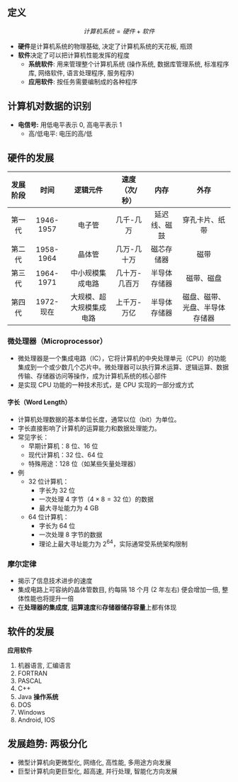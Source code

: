 ## 定义
$$计算机系统 = 硬件 + 软件$$
- **硬件**是计算机系统的物理基础, 决定了计算机系统的天花板, 瓶颈
- **软件**决定了可以把计算机性能发挥的程度
	- **系统软件**: 用来管理整个计算机系统 (操作系统, 数据库管理系统, 标准程序库, 网络软件, 语言处理程序, 服务程序)
	- **应用软件**: 按任务需要编制成的各种程序
## 计算机对数据的识别
- **电信号:** 用低电平表示 0, 高电平表示 1
	- 高/低电平: 电压的高/低

## 硬件的发展
| 发展阶段 |    时间     |     逻辑元件     | 速度（次/秒） |   内存   |       外存        |
| :--: | :-------: | :----------: | :-----: | :----: | :-------------: |
| 第一代  | 1946-1957 |     电子管      |  几千-几万  | 延迟线、磁鼓 |     穿孔卡片、纸带     |
| 第二代  | 1958-1964 |     晶体管      | 几万-几十万  | 磁芯存储器  |       磁带        |
| 第三代  | 1964-1971 |   中小规模集成电路   | 几十万-几百万 | 半导体存储器 |      磁带、磁盘      |
| 第四代  |  1972-现在  | 大规模、超大规模集成电路 | 上千万-万亿  | 半导体存储器 | 磁盘、磁带、光盘、半导体存储器 |
### 微处理器（Microprocessor）
- 微处理器是一个集成电路（IC），它将计算机的中央处理单元（CPU）的功能集成到一个或少数几个芯片中。微处理器可以执行算术运算、逻辑运算、数据传输、存储器访问等操作，成为计算机系统的核心部件
- 是实现 CPU 功能的一种技术形式，是 CPU 实现的一部分或方式
#### 字长（Word Length）
- 计算机处理数据的基本单位长度，通常以位（bit）为单位。
- 字长直接影响了计算机的运算能力和数据处理能力。
- 常见字长：
    - 早期计算机：8 位、16 位
    - 现代计算机：32 位、64 位
    - 特殊用途：128 位（如某些矢量处理器）
- 例
	- 32 位计算机：
	    - 字长为 32 位
	    - 一次处理 4 字节（$4 \times 8 = 32$ 位）的数据
	    - 最大寻址能力为 4 GB
	- 64 位计算机：
	    - 字长为 64 位
	    - 一次处理 8 字节的数据
	    - 理论上最大寻址能力为 $2^{64}$，实际通常受系统架构限制
### 摩尔定律
- 揭示了信息技术进步的速度
- 集成电路上可容纳的晶体管数目, 约每隔 18 个月 (2 年左右) 便会增加一倍, 整体性能也将提升一倍
- 在**处理器的集成度**, **运算速度**和**存储器储存容量**上都有体现

## 软件的发展
**应用软件**
1. 机器语言, 汇编语言
2. FORTRAN
3. PASCAL
4. C++
5. Java
**操作系统**
1. DOS
2. Windows
3. Android, IOS

## 发展趋势: 两极分化
- 微型计算机向更微型化, 网络化, 高性能, 多用途方向发展
- 巨型计算机向更巨型化, 超高速, 并行处理, 智能化方向发展